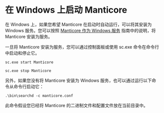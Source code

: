 # 在 Windows 上启动 Manticore

在 Windows 上，如果您希望 Manticore 在启动时自动运行，可以将其安装为 Windows 服务。您可以按照 [Manticore 作为 Windows 服务](../Installation/Windows.md) 指南中的说明，将 Manticore 安装为服务。

一旦将 Manticore 安装为服务，您可以通过控制面板或使用 sc.exe 命令在命令行中启动和停止它。

```shell
sc.exe start Manticore
```

```shell
sc.exe stop Manticore
```
另外，如果您没有将 Manticore 安装为 Windows 服务，也可以通过运行以下命令从命令行启动它：

```shell
.\bin\searchd -c manticore.conf
```
此命令假设您已经将 Manticore 的二进制文件和配置文件放在当前目录中。
<!-- proofread -->

